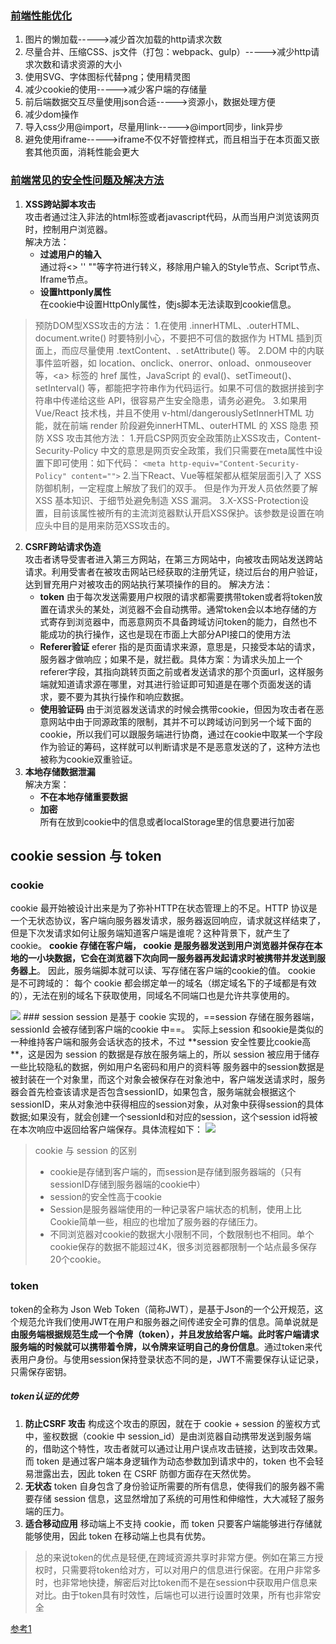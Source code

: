 ### [前端性能优化](https://www.cnblogs.com/lanxiansen/p/10972802.html?ivk_sa=1025922x)
1. 图片的懒加载----->减少首次加载的http请求次数
2. 尽量合并、压缩CSS、js文件（打包：webpack、gulp）----->减少http请求次数和请求资源的大小
3. 使用SVG、字体图标代替png；使用精灵图
4. 减少cookie的使用----->减少客户端的存储量
5. 前后端数据交互尽量使用json合适----->资源小，数据处理方便
6. 减少dom操作
7. 导入css少用@import，尽量用link----->@import同步，link异步
8. 避免使用iframe----->iframe不仅不好管控样式，而且相当于在本页面又嵌套其他页面，消耗性能会更大
### [前端常见的安全性问题及解决方法]()
1. **XSS跨站脚本攻击**   
   攻击者通过注入非法的html标签或者javascript代码，从而当用户浏览该网页时，控制用户浏览器。   
   解决方法：   
   + **过滤用户的输入**    
     通过将<> '' ""等字符进行转义，移除用户输入的Style节点、Script节点、Iframe节点。 
   + **设置httponly属性**    
     在cookie中设置HttpOnly属性，使js脚本无法读取到cookie信息。
  > 预防DOM型XSS攻击的方法：
  1.在使用 .innerHTML、.outerHTML、document.write() 时要特别小心，不要把不可信的数据作为 HTML 插到页面上，而应尽量使用 .textContent、.   setAttribute() 等。
  2.DOM 中的内联事件监听器，如 location、onclick、onerror、onload、onmouseover 等，\<a> 标签的 href 属性，JavaScript 的 eval()、setTimeout()、setInterval() 等，都能把字符串作为代码运行。如果不可信的数据拼接到字符串中传递给这些 API，很容易产生安全隐患，请务必避免。
  3.如果用 Vue/React 技术栈，并且不使用 v-html/dangerouslySetInnerHTML 功能，就在前端 render 阶段避免innerHTML、outerHTML 的 XSS 隐患
  预防 XSS 攻击其他方法：
  1.开启CSP网页安全政策防止XSS攻击，Content-Security-Policy 中文的意思是网页安全政策，我们只需要在meta属性中设置下即可使用：如下代码： ```<meta http-equiv="Content-Security-Policy" content="">```
  2.当下React、Vue等框架都从框架层面引入了 XSS 防御机制，一定程度上解放了我们的双手。 但是作为开发人员依然要了解 XSS 基本知识、于细节处避免制造 XSS 漏洞。
  3.X-XSS-Protection设置，目前该属性被所有的主流浏览器默认开启XSS保护。该参数是设置在响应头中目的是用来防范XSS攻击的。
2. **CSRF跨站请求伪造**     
   攻击者诱导受害者进入第三方网站，在第三方网站中，向被攻击网站发送跨站请求。利用受害者在被攻击网站已经获取的注册凭证，绕过后台的用户验证，达到冒充用户对被攻击的网站执行某项操作的目的。 
   解决方法：  
   + **token**
     由于每次发送需要用户权限的请求都需要携带token或者将token放置在请求头的某处，浏览器不会自动携带。通常token会以本地存储的方式寄存到浏览器中，而恶意网页不具备跨域访问token的能力，自然也不能成功的执行操作，这也是现在市面上大部分API接口的使用方法
   + **Referer验证**
     eferer 指的是页面请求来源，意思是，只接受本站的请求，服务器才做响应；如果不是，就拦截。具体方案：为请求头加上一个referer字段，其指向跳转页面之前或者发送请求的那个页面url，这样服务端就知道请求源在哪里，对其进行验证即可知道是在哪个页面发送的请求，要不要为其执行操作和响应数据。
   + **使用验证码**
     由于浏览器发送请求的时候会携带cookie，但因为攻击者在恶意网站中由于同源政策的限制，其并不可以跨域访问到另一个域下面的cookie，所以我们可以跟服务端进行协商，通过在cookie中取某一个字段作为验证的筹码，这样就可以判断请求是不是恶意发送的了，这种方法也被称为cookie双重验证。
3. **本地存储数据泄漏**    
   解决方案：     
   + **不在本地存储重要数据**
   + **加密**   
     所有在放到cookie中的信息或者localStorage里的信息要进行加密

## cookie session 与 token
### cookie
cookie 最开始被设计出来是为了弥补HTTP在状态管理上的不足。HTTP 协议是一个无状态协议，客户端向服务器发请求，服务器返回响应，请求就这样结束了，但是下次发请求如何让服务端知道客户端是谁呢？这种背景下，就产生了 cookie。
**cookie 存储在客户端， cookie 是服务器发送到用户浏览器并保存在本地的一小块数据，它会在浏览器下次向同一服务器再发起请求时被携带并发送到服务器上**。
因此，服务端脚本就可以读、写存储在客户端的cookie的值。
cookie 是不可跨域的： 每个 cookie 都会绑定单一的域名（绑定域名下的子域都是有效的），无法在别的域名下获取使用，同域名不同端口也是允许共享使用的。

<img src="https://img-blog.csdnimg.cn/2020021118314641.png?x-oss-process=image/watermark,type_ZmFuZ3poZW5naGVpdGk,shadow_10,text_aHR0cHM6Ly9ibG9nLmNzZG4ubmV0L3N3YWRpYW4yMDA4,size_16,color_FFFFFF,t_70" />
### session
session 是基于 cookie 实现的，==session 存储在服务器端，sessionId 会被存储到客户端的cookie 中==。
实际上session 和sookie是类似的一种维持客户端和服务会话状态的技术，不过
**session 安全性要比cookie高**，这是因为 session 的数据是存放在服务端上的，所以 session 被应用于储存一些比较隐私的数据，例如用户名密码和用户的资料等  
服务器中的session数据是被封装在一个对象里，而这个对象会被保存在对象池中，客户端发送请求时，服务器会首先检查该请求是否包含sessionID，如果包含，服务端就会根据这个sessionID，来从对象池中获得相应的session对象，从对象中获得session的具体数据;如果没有，就会创建一个sessionId和对应的session，这个session id将被在本次响应中返回给客户端保存。具体流程如下：  

<img src="https://img-blog.csdnimg.cn/20200212121540431.png?x-oss-process=image/watermark,type_ZmFuZ3poZW5naGVpdGk,shadow_10,text_aHR0cHM6Ly9ibG9nLmNzZG4ubmV0L3N3YWRpYW4yMDA4,size_16,color_FFFFFF,t_70"/>

> cookie 与 session 的区别
> + cookie是存储到客户端的，而session是存储到服务器端的（只有sessionID存储到服务器端的cookie中）
> + session的安全性高于cookie
> + Session是服务器端使用的一种记录客户端状态的机制，使用上比Cookie简单一些，相应的也增加了服务器的存储压力。
> + 不同浏览器对cookie的数据大小限制不同，个数限制也不相同。单个cookie保存的数据不能超过4K，很多浏览器都限制一个站点最多保存20个cookie。

### token
token的全称为 Json Web Token（简称JWT），是基于Json的一个公开规范，这个规范允许我们使用JWT在用户和服务器之间传递安全可靠的信息。简单说就是**由服务端根据规范生成一个令牌（token），并且发放给客户端。此时客户端请求服务端的时候就可以携带着令牌，以令牌来证明自己的身份信息**。通过token来代表用户身份。与使用session保持登录状态不同的是，JWT不需要保存认证记录，只需保存密钥。


##### token认证的优势
1. **防止CSRF 攻击**
构成这个攻击的原因，就在于 cookie + session 的鉴权方式中，鉴权数据（cookie 中 session_id）是由浏览器自动携带发送到服务端的，借助这个特性，攻击者就可以通过让用户误点攻击链接，达到攻击效果。而 token 是通过客户端本身逻辑作为动态参数加到请求中的，token 也不会轻易泄露出去，因此 token 在 CSRF 防御方面存在天然优势。
2. **无状态**
token 自身包含了身份验证所需要的所有信息，使得我们的服务器不需要存储 session 信息，这显然增加了系统的可用性和伸缩性，大大减轻了服务端的压力。
3. **适合移动应用**
移动端上不支持 cookie，而 token 只要客户端能够进行存储就能够使用，因此 token 在移动端上也具有优势。
>总的来说token的优点是轻便,在跨域资源共享时非常方便。例如在第三方授权时，只需要将token给对方，可以对用户的信息进行保密。在用户非常多时，也非常地快捷，解密后对比token而不是在session中获取用户信息来对比。由于token具有时效性，后端也可以进行设置时效果，所有也非常安全

[参考1](https://blog.csdn.net/swadian2008/article/details/104267034)